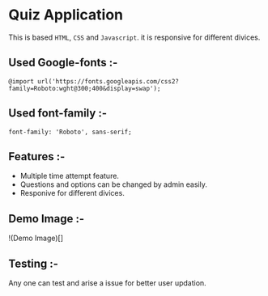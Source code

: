 # Quiz Application
This is based `HTML`, `CSS` and `Javascript`. it is responsive for different divices.

## Used Google-fonts :-
```
@import url('https://fonts.googleapis.com/css2?family=Roboto:wght@300;400&display=swap');
```
## Used font-family :-
```
font-family: 'Roboto', sans-serif;
```
## Features :-
- Multiple time attempt feature.
- Questions and options can be changed by admin easily.
- Responive for different divices.

## Demo Image :- 
!(Demo Image)[]

## Testing :- 
Any one can test and arise a issue for better user updation.